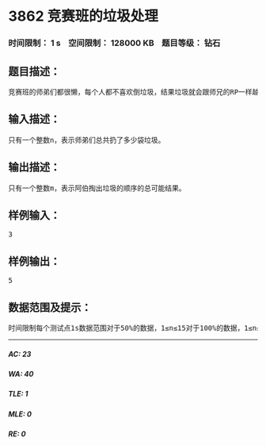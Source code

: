 # 3862 竞赛班的垃圾处理   
### 时间限制： 1 s&nbsp;&nbsp;&nbsp;&nbsp;空间限制： 128000 KB&nbsp;&nbsp;&nbsp;&nbsp;题目等级： 钻石  
## 题目描述：  

<pre>
竞赛班的师弟们都很懒，每个人都不喜欢倒垃圾，结果垃圾就会跟师兄的RP一样越堆越多，当然，老师时不时就会叫他们去倒垃圾。由于他们真的很懒，他们只会直接将垃圾桶最上面袋拿去扔。师弟们扔垃圾的时候，会先把垃圾装成袋，然后将垃圾编号，第一袋扔到垃圾桶的垃圾编为①号……掏垃圾的阿伯会清点一下编号的顺序，然后反馈给老师，让老师知道竞赛班高一师弟到底有多懒……【比如：当师弟们扔了3袋垃圾时，得到的编号有可能是123（每一袋扔进垃圾桶时他们就拿去扔，这个编号说明还是有人挺勤劳的），132（第一袋拿出去扔，然后垃圾桶里多扔了第2，3袋之后，他们再从上往下一袋一袋拿去扔）……】而竞赛班某师弟对阿伯倾慕已久，想知道阿伯最后收到的垃圾的顺序有多少种可能，由于他不好好学习科学文化知识，智商有点捉鸡，于是想让你帮他算出来，但你又觉得亲身实践简直蠢到爆，于是，你决定让计算机去做这件事。如果1s内计算机算不出，那少年，倒垃圾去吧，你太懒了……
</pre>
  
  
## 输入描述：  

<pre>
只有一个整数n，表示师弟们总共扔了多少袋垃圾。
</pre>
  
  
## 输出描述：  

<pre>
只有一个整数m，表示阿伯掏出垃圾的顺序的总可能结果。
</pre>
  
  
## 样例输入：  

<pre>
3
</pre>
  
  
## 样例输出：  

<pre>
5
</pre>
  
  
## 数据范围及提示：  

<pre>
时间限制每个测试点1s数据范围对于50%的数据，1≤n≤15对于100%的数据，1≤n≤35Hint垃圾要按时倒啊，没听说过倒垃圾的男人最性感吗？【哪听来的这句话= =】……    35袋垃圾……姚老叫你们不要在机房吃东西听到没有Problem by Tangenty
</pre>
  
  
***  

##### AC: 23  
##### WA: 40  
##### TLE: 1  
##### MLE: 0  
##### RE: 0  
